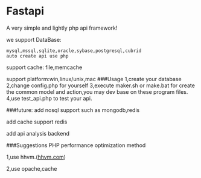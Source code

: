 Fastapi
=======
A very simple and lightly php api framework!

we support DataBase: 

	mysql,mssql,sqlite,oracle,sybase,postgresql,cubrid
	auto create api use php
support cache: file,memcache

support platform:win,linux/unix,mac
###Usage
	1,create your database
	2,change config.php for yourself
	3,execute maker.sh or make.bat for create the common model and action,you may dev base on these program files.
	4,use test_api.php to test your api.

###future:
add nosql support such as mongodb,redis

add cache support redis

add api analysis backend

###Suggestions
PHP performance optimization method

1,use hhvm.([hhvm.com](http://hhvm.com))

2,use opache,cache
